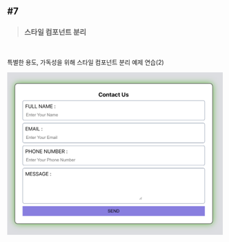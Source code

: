## #7


>### 스타일 컴포넌트 분리
<br>

특별한 용도, 가독성을 위해 스타일 컴포넌트 분리 예제 연습(2)<br>

<img src = "https://raw.githubusercontent.com/Dev-jwJeong/TIL/master/Practice_CSS/img/%237.png" width = "500px">
